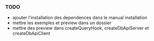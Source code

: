 ### TODO

- ajouter l'installation des dependences dans le manual installation
- mettre les exemples et preview dans un dossier
- mettre des preview dans createQueryHook, createDbApiServer et createDbApiClient
